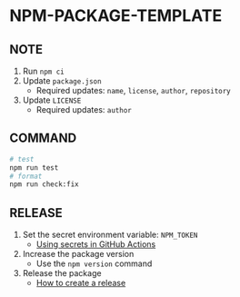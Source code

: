 # NPM-PACKAGE-TEMPLATE

## NOTE

1. Run `npm ci`
2. Update `package.json`
    - Required updates: `name`, `license`, `author`, `repository`
3. Update `LICENSE`
    - Required updates: `author`

## COMMAND

```bash
# test
npm run test
# format
npm run check:fix
```

## RELEASE

1. Set the secret environment variable: `NPM_TOKEN`
    - [Using secrets in GitHub Actions](https://docs.github.com/ja/actions/security-for-github-actions/security-guides/using-secrets-in-github-actions)
2. Increase the package version
    - Use the `npm version` command
3. Release the package
    - [How to create a release](https://docs.github.com/ja/repositories/releasing-projects-on-github/managing-releases-in-a-repository#creating-a-release)
